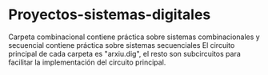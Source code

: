 # Proyectos-sistemas-digitales
Carpeta combinacional contiene práctica sobre sistemas combinacionales y secuencial contiene práctica sobre sistemas secuenciales
El circuito principal de cada carpeta es "arxiu.dig", el resto son subcircuitos para facilitar la implementación del circuito principal.
